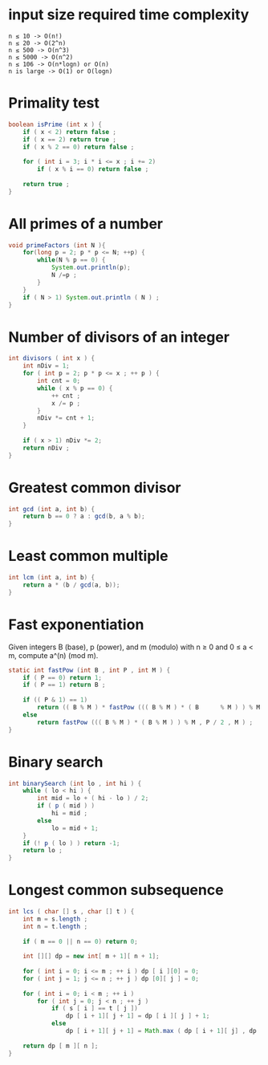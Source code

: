# input size required time complexity
```
n ≤ 10 -> O(n!)
n ≤ 20 -> O(2^n)
n ≤ 500 -> O(n^3)
n ≤ 5000 -> O(n^2)
n ≤ 106 -> O(n*logn) or O(n)
n is large -> O(1) or O(logn)
```


# Primality test
```java
boolean isPrime (int x ) {
    if ( x < 2) return false ;
    if ( x == 2) return true ;
    if ( x % 2 == 0) return false ;
    
    for ( int i = 3; i * i <= x ; i += 2)
        if ( x % i == 0) return false ;
    
    return true ;
}
```

# All primes of a number
```java
void primeFactors (int N ){
    for(long p = 2; p * p <= N; ++p) {
        while(N % p == 0) {
            System.out.println(p);
            N /=p ;
        }
    }
    if ( N > 1) System.out.println ( N ) ;
}
```


# Number of divisors of an integer
```java
int divisors ( int x ) {
    int nDiv = 1;
    for ( int p = 2; p * p <= x ; ++ p ) {
        int cnt = 0;
        while ( x % p == 0) {
            ++ cnt ;
            x /= p ; 
        }
        nDiv *= cnt + 1; 
    }
    
    if ( x > 1) nDiv *= 2;
    return nDiv ;
}
```


# Greatest common divisor
```java
int gcd (int a, int b) {
    return b == 0 ? a : gcd(b, a % b);
}
```

# Least common multiple
```java
int lcm (int a, int b) {
    return a * (b / gcd(a, b));
}
```


# Fast exponentiation
Given integers B (base), p (power), and m (modulo) with n ≥ 0 and 0 ≤ a < m, compute a^(n) (mod m).
```java
static int fastPow (int B , int P , int M ) {
    if ( P == 0) return 1;
    if ( P == 1) return B ;
    
    if (( P & 1) == 1)
        return (( B % M ) * fastPow ((( B % M ) * ( B      % M ) ) % M , ( P - 1) / 2 , M ) % M ) % M ;
    else
        return fastPow ((( B % M ) * ( B % M ) ) % M , P / 2 , M ) ;
}
```


# Binary search
```java
int binarySearch (int lo , int hi ) { 
    while ( lo < hi ) { 
        int mid = lo + ( hi - lo ) / 2; 
        if ( p ( mid ) ) 
            hi = mid ;
        else 
            lo = mid + 1; 
    } 
    if (! p ( lo ) ) return -1; 
    return lo ; 
}
```


# Longest common subsequence
```java
int lcs ( char [] s , char [] t ) {
    int m = s.length ;
    int n = t.length ;
    
    if ( m == 0 || n == 0) return 0;
    
    int [][] dp = new int[ m + 1][ n + 1];
    
    for ( int i = 0; i <= m ; ++ i ) dp [ i ][0] = 0;
    for ( int j = 1; j <= n ; ++ j ) dp [0][ j ] = 0;
    
    for ( int i = 0; i < m ; ++ i )
        for ( int j = 0; j < n ; ++ j )
            if ( s [ i ] == t [ j ])
                dp [ i + 1][ j + 1] = dp [ i ][ j ] + 1;
            else 
                dp [ i + 1][ j + 1] = Math.max ( dp [ i + 1][ j] , dp [ i ][ j + 1]) ;
            
    return dp [ m ][ n ];
}
```

